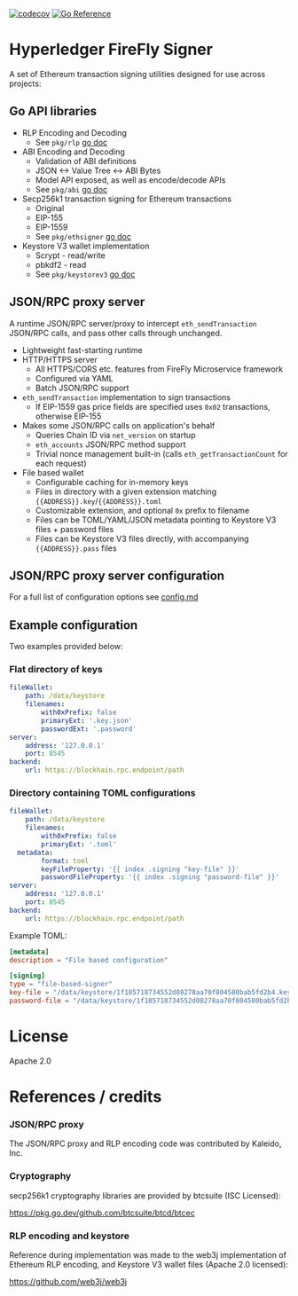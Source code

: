 [![codecov](https://codecov.io/gh/hyperledger/firefly-signer/branch/main/graph/badge.svg?token=OEI8A08P0R)](https://codecov.io/gh/hyperledger/firefly-signer)
[![Go Reference](https://pkg.go.dev/badge/github.com/hyperledger/firefly-signer.svg)](https://pkg.go.dev/github.com/hyperledger/firefly-signer)

# Hyperledger FireFly Signer

A set of Ethereum transaction signing utilities designed for use across projects:

## Go API libraries

- RLP Encoding and Decoding
  - See `pkg/rlp` [go doc](https://pkg.go.dev/github.com/hyperledger/firefly-signer/pkg/rlp)
- ABI Encoding and Decoding
  - Validation of ABI definitions
  - JSON <-> Value Tree <-> ABI Bytes
  - Model API exposed, as well as encode/decode APIs
  - See `pkg/abi` [go doc](https://pkg.go.dev/github.com/hyperledger/firefly-signer/pkg/abi)
- Secp256k1 transaction signing for Ethereum transactions
  - Original
  - EIP-155
  - EIP-1559
  - See `pkg/ethsigner` [go doc](https://pkg.go.dev/github.com/hyperledger/firefly-signer/pkg/ethsigner)
- Keystore V3 wallet implementation
  - Scrypt - read/write
  - pbkdf2 - read
  - See `pkg/keystorev3` [go doc](https://pkg.go.dev/github.com/hyperledger/firefly-signer/pkg/keystorev3)

## JSON/RPC proxy server

A runtime JSON/RPC server/proxy to intercept `eth_sendTransaction` JSON/RPC calls, and pass other
calls through unchanged.

- Lightweight fast-starting runtime
- HTTP/HTTPS server
  - All HTTPS/CORS etc. features from FireFly Microservice framework
  - Configured via YAML
  - Batch JSON/RPC support
- `eth_sendTransaction` implementation to sign transactions
  - If EIP-1559 gas price fields are specified uses `0x02` transactions, otherwise EIP-155
- Makes some JSON/RPC calls on application's behalf
  - Queries Chain ID via `net_version` on startup
  - `eth_accounts` JSON/RPC method support
  - Trivial nonce management built-in (calls `eth_getTransactionCount` for each request)
- File based wallet
  - Configurable caching for in-memory keys
  - Files in directory with a given extension matching `{{ADDRESS}}.key`/`{{ADDRESS}}.toml`
  - Customizable extension, and optional `0x` prefix to filename
  - Files can be TOML/YAML/JSON metadata pointing to Keystore V3 files + password files
  - Files can be Keystore V3 files directly, with accompanying `{{ADDRESS}}.pass` files

## JSON/RPC proxy server configuration

For a full list of configuration options see [config.md](./config.md)

## Example configuration

Two examples provided below:

### Flat directory of keys

```yaml
fileWallet:
    path: /data/keystore
    filenames:
        with0xPrefix: false
        primaryExt: '.key.json'
        passwordExt: '.password'
server:
    address: '127.0.0.1'
    port: 8545
backend:
    url: https://blockhain.rpc.endpoint/path
```

### Directory containing TOML configurations

```yaml
fileWallet:
    path: /data/keystore
    filenames:
        with0xPrefix: false
        primaryExt: '.toml'
  metadata:
        format: toml
        keyFileProperty: '{{ index .signing "key-file" }}'
        passwordFileProperty: '{{ index .signing "password-file" }}'
server:
    address: '127.0.0.1'
    port: 8545
backend:
    url: https://blockhain.rpc.endpoint/path
```

Example TOML:

```toml
[metadata]
description = "File based configuration"

[signing]
type = "file-based-signer"
key-file = "/data/keystore/1f185718734552d08278aa70f804580bab5fd2b4.key.json"
password-file = "/data/keystore/1f185718734552d08278aa70f804580bab5fd2b4.pwd"

```

# License

Apache 2.0

# References / credits

### JSON/RPC proxy

The JSON/RPC proxy and RLP encoding code was contributed by Kaleido, Inc.

### Cryptography

secp256k1 cryptography libraries are provided by btcsuite (ISC Licensed):

https://pkg.go.dev/github.com/btcsuite/btcd/btcec

### RLP encoding and keystore

Reference during implementation was made to the web3j implementation of Ethereum
RLP encoding, and Keystore V3 wallet files (Apache 2.0 licensed):

https://github.com/web3j/web3j


